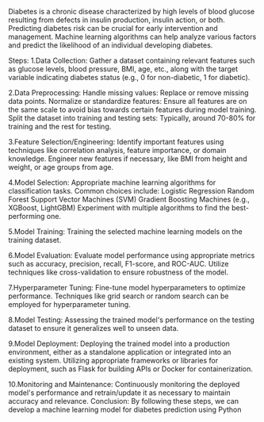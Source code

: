 Diabetes is a chronic disease characterized by high levels of blood glucose resulting from defects in insulin production, insulin action, or both. Predicting diabetes risk can be crucial for early intervention and management. Machine learning algorithms can help analyze various factors and predict the likelihood of an individual developing diabetes.

Steps:
1.Data Collection: 
                  Gather a dataset containing relevant features such as glucose levels, blood pressure, BMI, age, etc., along with the target variable indicating diabetes status (e.g., 0 for non-diabetic, 1 for diabetic).

2.Data Preprocessing: 
                      Handle missing values: Replace or remove missing data points.
                      Normalize or standardize features: Ensure all features are on the same scale to avoid bias towards certain features during model training.
                      Split the dataset into training and testing sets: Typically, around 70-80% for training and the rest for testing.
                      
3.Feature Selection/Engineering:
                                Identify important features using techniques like correlation analysis, feature importance, or domain knowledge.
                                Engineer new features if necessary, like BMI from height and weight, or age groups from age.
                                
4.Model Selection:
                  Appropriate machine learning algorithms for classification tasks. Common choices include:
                  Logistic Regression
                  Random Forest
                  Support Vector Machines (SVM)
                  Gradient Boosting Machines (e.g., XGBoost, LightGBM)
                  Experiment with multiple algorithms to find the best-performing one.
                  
5.Model Training:
                Training the selected machine learning models on the training dataset.
                
6.Model Evaluation:
                  Evaluate model performance using appropriate metrics such as accuracy, precision, recall, F1-score, and ROC-AUC.
                  Utilize techniques like cross-validation to ensure robustness of the model.
                  
7.Hyperparameter Tuning:
                        Fine-tune model hyperparameters to optimize performance.
                        Techniques like grid search or random search can be employed for hyperparameter tuning.
                        
8.Model Testing:
                Assessing the trained model's performance on the testing dataset to ensure it generalizes well to unseen data.
                
9.Model Deployment:
                  Deploying the trained model into a production environment, either as a standalone application or integrated into an existing system.
                  Utilizing appropriate frameworks or libraries for deployment, such as Flask for building APIs or Docker for containerization.
                  
10.Monitoring and Maintenance:
                              Continuously monitoring the deployed model's performance and retrain/update it as necessary to maintain accuracy and relevance.
Conclusion:
By following these steps, we can develop a machine learning model for diabetes prediction using Python
